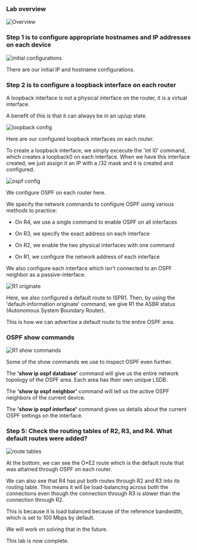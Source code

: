 ### Lab overview

![Overview](configuring-ospf-ss1.png)

### Step 1 is to configure appropriate hostnames and IP addresses on each device

![initial configurations](configuring-ospf-ss2.png)

There are our initial IP and hostname configurations.

### Step 2 is to configure a loopback interface on each router

A loopback interface is not a physical interface on the router, it is a virtual interface.

A benefit of this is that it can always be in an up/up state.

![loopback config](configuring-ospf-ss3.png)

Here are our configured loopback interfaces on each router.

To create a loopback interface, we simply excecute the 'int l0' command, which creates a loopback0 on each interface. When we have this interface created, we just assign it an IP with a /32 mask and it is created and configured.

![ospf config](configuring-ospf-ss4.png)

We configure OSPF on each router here.

We specify the network commands to configure OSPF using various methods to practice:

- On R4, we use a single command to enable OSPF on all interfaces

- On R3, we specify the exact address on each interface

- On R2, we enable the two physical interfaces with one command

- On R1, we configure the network address of each interface

We also configure each interface which isn't connected to an OSPF neighbor as a passive-interface.

![R1 originate](configuring-ospf-ss5.png)

Here, we also configured a default route to ISPR1. Then, by using the 'default-information originate' command, we give R1 the ASBR status (Autonomous System Boundary Router).

This is how we can advertise a default route to the entire OSPF area.

### OSPF show commands

![R1 show commands](configuring-ospf-ss6.png)

Some of the show commands we use to inspect OSPF even further.

The **'show ip ospf database'** command will give us the entire network topology of the OSPF area. Each area has their own unique LSDB.

The **'show ip ospf neighbor'** command will tell us the active OSPF neighbors of the current device.

The **'show ip ospf interface'** command gives us details about the current OSPF settings on the interface.

### Step 5: Check the routing tables of R2, R3, and R4. What default routes were added?

![route tables](configuring-ospf-ss7.png)

At the bottom, we can see the O\*E2  route which is the default route that was attained through OSPF on each router.

We can also see that R4 has put both routes through R2 and R3 into its routing table. This means it will be load-balancing across both the connections even though the connection through R3 is slower than the connection through R2.

This is because it is load balanced because of the reference bandwidth, which is set to 100 Mbps by default.

We will work on solving that in the future.

This lab is now complete.


